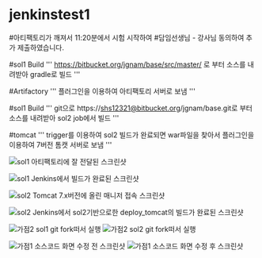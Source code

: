 # jenkinstest1
#아티팩토리가 깨져서 11:20분에서 시험 시작하여
#담임선생님 - 강사님 동의하여 추가 제출하였습니다.

#sol1 Build
'''
https://bitbucket.org/jgnam/base/src/master/
로 부터 소스를 내려받아 gradle로 빌드
'''

#Artifactory
'''
플러그인을 이용하여 아티팩토리 서버로 보냄
'''

#sol1 Build
'''
git으로
https://shs12321@bitbucket.org/jgnam/base.git로 부터 소스를 내려받아 sol2 job에서 빌드
'''

#tomcat
'''
trigger를 이용하여 sol2 빌드가 완료되면
war파일을 찾아서 플러그인을 이용하여 7버전 톰캣 서버로 보냄
'''

![sol1 아티팩토리에 잘 전달된 스크린샷](art.PNG)

![sol1 Jenkins에서 빌드가 완료된 스크린샷](build.PNG)

![sol2 Tomcat 7.x버전에 올린 매니저 접속 스크린샷](캡쳐.PNG)

![sol2 Jenkins에서 sol2기반으로한  deploy_tomcat의 빌드가 완료된 스크린샷](pipe.PNG)


![가점2 sol1 git fork떠서 실행](base.PNG)
![가점2 sol2 git fork떠서 실행](webapp.PNG)


![가점1 소스코드 화면 수정 전 스크린샷](tomcat.PNG)
![가점1 소스코드 화면 수정 후 스크린샷](tomcat0.PNG)
